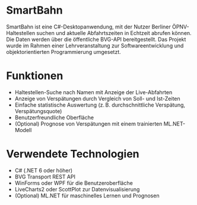 # SmartBahn

SmartBahn ist eine C#-Desktopanwendung, mit der Nutzer Berliner ÖPNV-Haltestellen suchen und aktuelle Abfahrtszeiten in Echtzeit abrufen können. Die Daten werden über die öffentliche BVG-API bereitgestellt. Das Projekt wurde im Rahmen einer Lehrveranstaltung zur Softwareentwicklung und objektorientierten Programmierung umgesetzt.

# Funktionen

- Haltestellen-Suche nach Namen mit Anzeige der Live-Abfahrten
- Anzeige von Verspätungen durch Vergleich von Soll- und Ist-Zeiten
- Einfache statistische Auswertung (z. B. durchschnittliche Verspätung, Verspätungsquote)
- Benutzerfreundliche Oberfläche
- (Optional) Prognose von Verspätungen mit einem trainierten ML.NET-Modell

# Verwendete Technologien

- C# (.NET 6 oder höher)
- BVG Transport REST API
- WinForms oder WPF für die Benutzeroberfläche
- LiveCharts2 oder ScottPlot zur Datenvisualisierung
- (Optional) ML.NET für maschinelles Lernen und Prognosen
